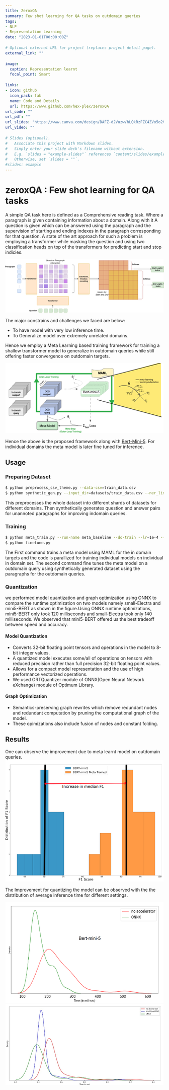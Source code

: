 ```yaml
---
title: ZeroxQA
summary: Few shot learning for QA tasks on outdomain queries
tags:
- NLP
- Representation Learning
date: "2023-01-01T00:00:00Z"

# Optional external URL for project (replaces project detail page).
external_link: ""

image:
  caption: Representation learnt
  focal_point: Smart

links:
- icon: github
  icon_pack: fab
  name: Code and Details
  url: https://www.github.com/hex-plex/zeroxQA
url_code: ""
url_pdf: ""
url_slides: "https://www.canva.com/design/DAFZ-d2Vuzw/hLQkRzFZC4ZVo5o2Vu-Huw/view?utm_content=DAFZ-d2Vuzw&utm_campaign=designshare&utm_medium=link2&utm_source=sharebutton"
url_video: ""

# Slides (optional).
#   Associate this project with Markdown slides.
#   Simply enter your slide deck's filename without extension.
#   E.g. `slides = "example-slides"` references `content/slides/example-slides.md`.
#   Otherwise, set `slides = ""`.
#slides: example
---
```

# zeroxQA : Few shot learning for QA tasks

A simple QA task here is defined as a Comprehensive reading task. Where a paragraph is given containing information about a domain. Along with it A question is given which can be answered using the paragraph and the supervision of starting and ending indexes in the paragraph corresponding for that question. A state of the art approach for such a problem is employing a transformer while masking the question and using two classification heads on top of the transformers for predicting start and stop indicies.

![Reader](reader.png)

The major constrains and challenges we faced are below:
- To have model with very low inference time.
- To Generalize model over extremely unrelated domains.

Hence we employ a Meta Learning based training framework for training a shallow transformer model to generalize in outdomain queries while still offering faster convergence on outdomain targets.

![](meta_learning.png)

Hence the above is the proposed framework along with [Bert-Mini-5](https://huggingface.co/mrm8488/bert-mini-5-finetuned-squadv2). For individual domains the meta model is later fine tuned for inference.

## Usage

### Preparing Dataset

```bash
$ python preprocess_csv_theme.py --data-csv=train_data.csv
$ python synthetic_gen.py --input_dir=datasets/train_data.csv --ner_limit=2 --use_qa_data=sample_question_answers.csv
```
This preprocesses the whole dataset into different shards of datasets for different domains. Then synthetically generates question and answer pairs for unannoted paragraphs for improving indomain queries.

### Training

```bash
$ python meta_train.py --run-name meta_baseline --do-train --lr=1e-4 --meta-lr=5e-3 --meta-epochs=10000
$ python finetune.py
```

The First command trains a meta model using MAML for the in domain targets and the code is parallized for training individual models on individual in domain set. The second command fine tunes the meta model on a outdomain query using synthetically generated dataset using the paragraphs for the outdomain queries.


### Quantization
we performed model quantization and graph optimization using ONNX to compare the runtime optimization on two models namely small-Electra and mini5-BERT as shown in the figure.Using ONNX runtime optimizations, mini5-BERT only took 120 milliseconds and small-Electra took only 140 milliseconds. We observed that mini5-BERT offered us the best tradeoff between speed and accuracy. 

#### Model Quantization
- Converts 32-bit floating point tensors and operations in the model to 8-bit integer values. 
- A quantized model executes some/all of operations on tensors with reduced precision rather than full precision 32-bit floating point values. 
- Allows for a compact model representation and the use of high performance vectorized operations.
- We used ORTQuantizer module of ONNX(Open Neural Network eXchange) module of Optimum Library.

#### Graph Optimization
- Semantics-preserving graph rewrites which remove redundant nodes and redundant computation by pruning the computational graph of the model. 
- These opimizations also include fusion of nodes and constant folding.

## Results

One can observe the improvement due to meta learnt model on outdomain queries.
![](plot.png)

The Improvement for quantizing the model can be observed with the the distribution of average inference time for different settings.

![](mini5.png)
![](mini55.png)


